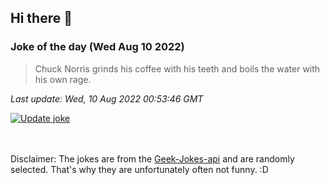 ## Hi there 👋

### Joke of the day (Wed Aug 10 2022)
<!-- joke -->
>Chuck Norris grinds his coffee with his teeth and boils the water with his own rage.
<!-- /joke -->

*Last update: Wed, 10 Aug 2022 00:53:46 GMT*

[![Update joke](https://github.com/nclskfm/nclskfm/actions/workflows/joke.yml/badge.svg)](https://github.com/nclskfm/nclskfm/actions/workflows/joke.yml)

<br><br>
Disclaimer: The jokes are from the [Geek-Jokes-api](https://github.com/sameerkumar18/geek-joke-api) and are randomly selected. That's why they are unfortunately often not funny. :D
